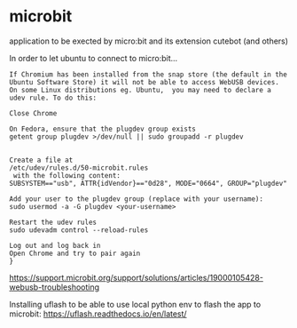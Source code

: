 # microbit
application to be exected by micro:bit and its extension cutebot (and others)



In order to let ubuntu to connect to micro:bit...
```
If Chromium has been installed from the snap store (the default in the Ubuntu Software Store) it will not be able to access WebUSB devices.
On some Linux distributions eg. Ubuntu,  you may need to declare a udev rule. To do this:

Close Chrome

On Fedora, ensure that the plugdev group exists
getent group plugdev >/dev/null || sudo groupadd -r plugdev


Create a file at
/etc/udev/rules.d/50-microbit.rules
 with the following content:
SUBSYSTEM=="usb", ATTR{idVendor}=="0d28", MODE="0664", GROUP="plugdev"

Add your user to the plugdev group (replace with your username): 
sudo usermod -a -G plugdev <your-username>

Restart the udev rules 
sudo udevadm control --reload-rules 

Log out and log back in
Open Chrome and try to pair again 
}
```
https://support.microbit.org/support/solutions/articles/19000105428-webusb-troubleshooting

Installing uflash to be able to use local python env to flash the app to microbit:
https://uflash.readthedocs.io/en/latest/
